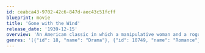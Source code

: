 ```yaml
---
id: ceabca43-9702-42c6-847d-aec43c51fcff
blueprint: movie
title: 'Gone with the Wind'
release_date: '1939-12-15'
overview: 'An American classic in which a manipulative woman and a roguish man carry on a turbulent love affair in the American south during the Civil War and Reconstruction.'
genres: '[{"id": 18, "name": "Drama"}, {"id": 10749, "name": "Romance"}, {"id": 10752, "name": "War"}]'
---
```

